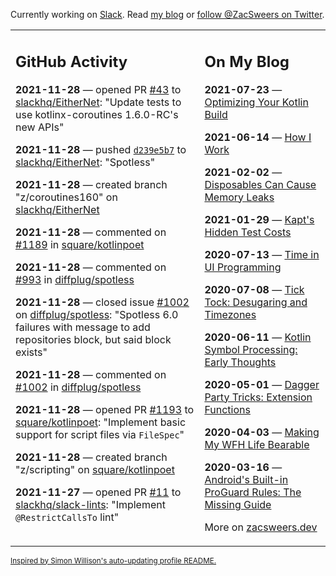 Currently working on [Slack](https://slack.com/). Read [my blog](https://zacsweers.dev/) or [follow @ZacSweers on Twitter](https://twitter.com/ZacSweers).

<table><tr><td valign="top" width="60%">

## GitHub Activity
<!-- githubActivity starts -->
**2021-11-28** — opened PR [#43](https://api.github.com/repos/slackhq/EitherNet/pulls/43) to [slackhq/EitherNet](https://api.github.com/repos/slackhq/EitherNet): "Update tests to use kotlinx-coroutines 1.6.0-RC's new APIs"

**2021-11-28** — pushed [`d239e5b7`](https://github.com/slackhq/EitherNet/commit/d239e5b7834a9f5634d35f5b96962a95c512716e) to [slackhq/EitherNet](https://api.github.com/repos/slackhq/EitherNet): "Spotless"

**2021-11-28** — created branch "z/coroutines160" on [slackhq/EitherNet](https://api.github.com/repos/slackhq/EitherNet)

**2021-11-28** — commented on [#1189](https://github.com/square/kotlinpoet/pull/1189#issuecomment-981113692) in [square/kotlinpoet](https://api.github.com/repos/square/kotlinpoet)

**2021-11-28** — commented on [#993](https://github.com/diffplug/spotless/issues/993#issuecomment-981113398) in [diffplug/spotless](https://api.github.com/repos/diffplug/spotless)

**2021-11-28** — closed issue [#1002](https://api.github.com/repos/diffplug/spotless/issues/1002) on [diffplug/spotless](https://api.github.com/repos/diffplug/spotless): "Spotless 6.0 failures with message to add repositories block, but said block exists"

**2021-11-28** — commented on [#1002](https://github.com/diffplug/spotless/issues/1002#issuecomment-981113234) in [diffplug/spotless](https://api.github.com/repos/diffplug/spotless)

**2021-11-28** — opened PR [#1193](https://api.github.com/repos/square/kotlinpoet/pulls/1193) to [square/kotlinpoet](https://api.github.com/repos/square/kotlinpoet): "Implement basic support for script files via `FileSpec`"

**2021-11-28** — created branch "z/scripting" on [square/kotlinpoet](https://api.github.com/repos/square/kotlinpoet)

**2021-11-27** — opened PR [#11](https://api.github.com/repos/slackhq/slack-lints/pulls/11) to [slackhq/slack-lints](https://api.github.com/repos/slackhq/slack-lints): "Implement `@RestrictCallsTo` lint"
<!-- githubActivity ends -->
</td><td valign="top" width="40%">

## On My Blog
<!-- blog starts -->
**2021-07-23** — [Optimizing Your Kotlin Build](https://www.zacsweers.dev/optimizing-your-kotlin-build/)

**2021-06-14** — [How I Work](https://www.zacsweers.dev/how-i-work/)

**2021-02-02** — [Disposables Can Cause Memory Leaks](https://www.zacsweers.dev/disposables-can-cause-memory-leaks/)

**2021-01-29** — [Kapt's Hidden Test Costs](https://www.zacsweers.dev/kapts-hidden-test-costs/)

**2020-07-13** — [Time in UI Programming](https://www.zacsweers.dev/time-in-ui/)

**2020-07-08** — [Tick Tock: Desugaring and Timezones](https://www.zacsweers.dev/ticktock-desugaring-timezones/)

**2020-06-11** — [Kotlin Symbol Processing: Early Thoughts](https://www.zacsweers.dev/kotlin-symbol-processor-early-thoughts/)

**2020-05-01** — [Dagger Party Tricks: Extension Functions](https://www.zacsweers.dev/dagger-party-tricks-extension-functions/)

**2020-04-03** — [Making My WFH Life Bearable](https://www.zacsweers.dev/making-wfh-life-bearable/)

**2020-03-16** — [Android's Built-in ProGuard Rules: The Missing Guide](https://www.zacsweers.dev/android-proguard-rules/)
<!-- blog ends -->
More on [zacsweers.dev](https://zacsweers.dev/)
</td></tr></table>

<sub><a href="https://simonwillison.net/2020/Jul/10/self-updating-profile-readme/">Inspired by Simon Willison's auto-updating profile README.</a></sub>